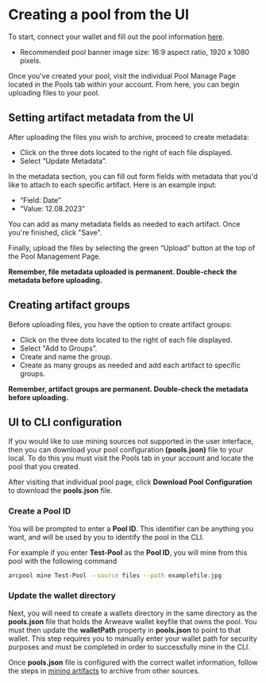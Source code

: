 # Creating a pool from the UI

To start, connect your wallet and fill out the pool information [here](https://alex.arweave.dev/#/pools/create).

- Recommended pool banner image size: 16:9 aspect ratio, 1920 x 1080 pixels.

Once you've created your pool, visit the individual Pool Manage Page located in the Pools tab within your account. From here, you can begin uploading files to your pool.

## Setting artifact metadata from the UI

After uploading the files you wish to archive, proceed to create metadata:

- Click on the three dots located to the right of each file displayed.
- Select “Update Metadata”.

In the metadata section, you can fill out form fields with metadata that you'd like to attach to each specific artifact. Here is an example input:

- “Field: Date”
- “Value: 12.08.2023”

You can add as many metadata fields as needed to each artifact. Once you're finished, click "Save".

Finally, upload the files by selecting the green “Upload” button at the top of the Pool Management Page.

**Remember, file metadata uploaded is permanent. Double-check the metadata before uploading.**

## Creating artifact groups

Before uploading files, you have the option to create artifact groups:

- Click on the three dots located to the right of each file displayed.
- Select "Add to Groups”.
- Create and name the group.
- Create as many groups as needed and add each artifact to specific groups.

**Remember, artifact groups are permanent. Double-check the metadata before uploading.**

## UI to CLI configuration

If you would like to use mining sources not supported in the user interface, then you can download your pool configuration **(pools.json)** file to your local. To do this you must visit the Pools tab in your account and locate the pool that you created.

After visiting that individual pool page, click **Download Pool Configuration** to download the **pools.json** file.

### Create a Pool ID

You will be prompted to enter a **Pool ID**. This identifier can be anything you want, and will be used by you to identify the pool in the CLI.

For example if you enter **Test-Pool** as the **Pool ID**, you will mine from this pool with the following command

```sh
arcpool mine Test-Pool --source files --path examplefile.jpg
```

### Update the wallet directory

Next, you will need to create a wallets directory in the same directory as the **pools.json** file that holds the Arweave wallet keyfile that owns the pool. You must then update the **walletPath** property in **pools.json** to point to that wallet. This step requires you to manually enter your wallet path for security purposes and must be completed in order to successfully mine in the CLI.

Once **pools.json** file is configured with the correct wallet information, follow the steps in [mining artifacts](https://alex.arweave.dev/#/docs/creating-a-pool/mining-artifacts) to archive from other sources.
